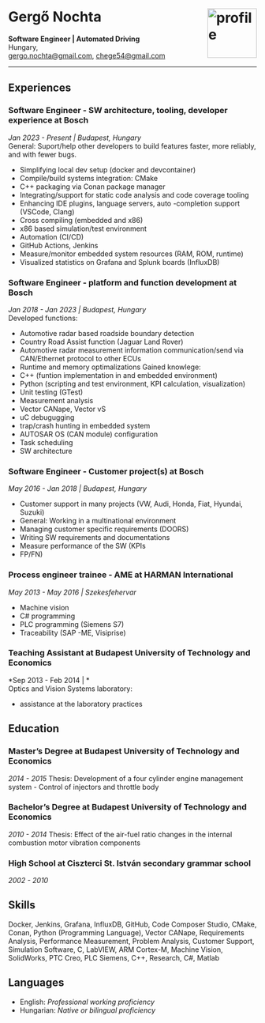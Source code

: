 # Gergő Nochta <img src="cv/profile.jpg" alt="profile" style="float: right;" width="100" >
**Software Engineer | Automated Driving**  
Hungary,   
gergo.nochta@gmail.com, chege54@gmail.com  

---




## Experiences

### Software Engineer - SW architecture, tooling, developer experience at Bosch

*Jan 2023 - Present | Budapest, Hungary*  
General: Suport/help other developers to build features faster, more reliably, and with fewer bugs. 
- Simplifying local dev setup (docker and devcontainer) 
- Compile/build systems integration: CMake  
- C++ packaging via Conan package manager 
- Integrating/support for static code analysis and code coverage tooling 
- Enhancing IDE plugins, language servers, auto
-completion support (VSCode, Clang) 
- Cross compiling (embedded and x86) 
- x86 based simulation/test environment 
- Automation (CI/CD) 
- GitHub Actions, Jenkins 
- Measure/monitor embedded system resources (RAM, ROM, runtime) 
- Visualized statistics on Grafana and Splunk boards (InfluxDB)

### Software Engineer - platform and function development at Bosch

*Jan 2018 - Jan 2023 | Budapest, Hungary*  
Developed functions: 
- Automotive radar based roadside boundary detection 
- Country Road Assist function (Jaguar Land Rover)  
- Automotive radar measurement information communication/send via CAN/Ethernet protocol to other ECUs 
- Runtime and memory optimalizations  Gained knowlege: 
- C++ (funtion implementation in and embedded environment)  
- Python (scripting and test environment, KPI calculation, visualization) 
- Unit testing (GTest) 
- Measurement analysis 
- Vector CANape, Vector vS  
- uC debugugging 
- trap/crash hunting in embedded system 
- AUTOSAR OS (CAN module) configuration 
- Task scheduling 
- SW architecture

### Software Engineer - Customer project(s) at Bosch

*May 2016 - Jan 2018 | Budapest, Hungary*  

- Customer support in many projects (VW, Audi, Honda, Fiat, Hyundai, Suzuki) 
- General: Working in a multinational environment  
- Managing customer specific requirements (DOORS) 
- Writing SW requirements and documentations 
- Measure performance of the SW (KPIs 
- FP/FN)

### Process engineer trainee - AME at HARMAN International

*May 2013 - May 2016 | Szekesfehervar*  

- Machine vision 
- C# programming 
- PLC programming (Siemens S7) 
- Traceability (SAP
-ME, Visiprise)

### Teaching Assistant at Budapest University of Technology and Economics

*Sep 2013 - Feb 2014 | *  
Optics and Vision Systems laboratory: 
- assistance at the laboratory practices


## Education

### Master’s Degree at Budapest University of Technology and Economics

*2014 - 2015*
Thesis: Development of a four cylinder engine management system - Control of injectors and throttle body

### Bachelor’s Degree at Budapest University of Technology and Economics

*2010 - 2014*
Thesis: Effect of the air-fuel ratio changes in the internal combustion motor vibration components

### High School at Ciszterci St. István secondary grammar school

*2002 - 2010*



## Skills

Docker,
Jenkins,
Grafana,
InfluxDB,
GitHub,
Code Composer Studio,
CMake,
Conan,
Python (Programming Language),
Vector CANape,
Requirements Analysis,
Performance Measurement,
Problem Analysis,
Customer Support,
Simulation Software,
C,
LabVIEW,
ARM Cortex-M,
Machine Vision,
SolidWorks,
PTC Creo,
PLC Siemens,
C++,
Research,
C#,
Matlab  


## Languages

- English: *Professional working proficiency*
- Hungarian: *Native or bilingual proficiency*

